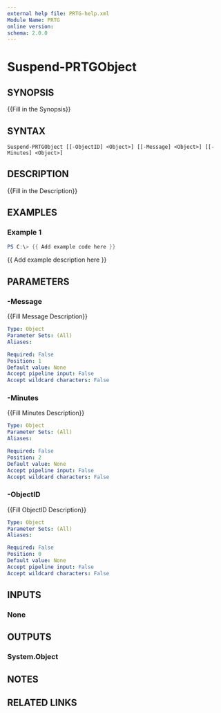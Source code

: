 ```yaml
---
external help file: PRTG-help.xml
Module Name: PRTG
online version:
schema: 2.0.0
---
```


# Suspend-PRTGObject

## SYNOPSIS
{{Fill in the Synopsis}}

## SYNTAX

```
Suspend-PRTGObject [[-ObjectID] <Object>] [[-Message] <Object>] [[-Minutes] <Object>]
```

## DESCRIPTION
{{Fill in the Description}}

## EXAMPLES

### Example 1
```powershell
PS C:\> {{ Add example code here }}
```

{{ Add example description here }}

## PARAMETERS

### -Message
{{Fill Message Description}}

```yaml
Type: Object
Parameter Sets: (All)
Aliases:

Required: False
Position: 1
Default value: None
Accept pipeline input: False
Accept wildcard characters: False
```

### -Minutes
{{Fill Minutes Description}}

```yaml
Type: Object
Parameter Sets: (All)
Aliases:

Required: False
Position: 2
Default value: None
Accept pipeline input: False
Accept wildcard characters: False
```

### -ObjectID
{{Fill ObjectID Description}}

```yaml
Type: Object
Parameter Sets: (All)
Aliases:

Required: False
Position: 0
Default value: None
Accept pipeline input: False
Accept wildcard characters: False
```

## INPUTS

### None
## OUTPUTS

### System.Object
## NOTES

## RELATED LINKS
